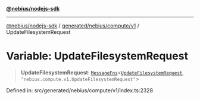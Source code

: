 [**@nebius/nodejs-sdk**](../../../../../README.md)

***

[@nebius/nodejs-sdk](../../../../../README.md) / [generated/nebius/compute/v1](../README.md) / UpdateFilesystemRequest

# Variable: UpdateFilesystemRequest

> **UpdateFilesystemRequest**: [`MessageFns`](../../../../../runtime/protos/core/interfaces/MessageFns.md)\<[`UpdateFilesystemRequest`](../interfaces/UpdateFilesystemRequest.md), `"nebius.compute.v1.UpdateFilesystemRequest"`\>

Defined in: src/generated/nebius/compute/v1/index.ts:2328
